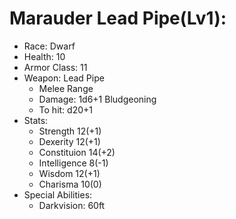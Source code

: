 # Marauder Lead Pipe(Lv1):

 * Race: Dwarf
 * Health: 10
 * Armor Class: 11
  * Weapon: Lead Pipe
    - Melee Range
    - Damage: 1d6+1 Bludgeoning
    - To hit: d20+1
 * Stats:
    - Strength 12(+1)
    - Dexerity 12(+1)
    - Constituion 14(+2)
    - Intelligence 8(-1)
    - Wisdom 12(+1)
    - Charisma 10(0)
 * Special Abilities:
    - Darkvision: 60ft